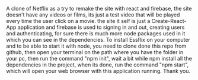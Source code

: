A clone of Netflix as a try to remake the site with react and firebase, the site doesn't have any videos or films, its just a test video that will be played every time the user click on a movie.
the site it self is just a Create-React-App application and firebase is used to signing in and out, creating users and authenticating, for sure there is much more node packages used in it which you can see in the dependencies.
To install Essflix on your computer and to be able to start it with node, you need to clone done this repo from github, then open your terminal on the path where you have the folder in your pc, then run the command "npm init", wait a bit while npm install all the dependencies in the project, when its done, run the command "npm start", which will open your web browser with this application running.
Thank you.
